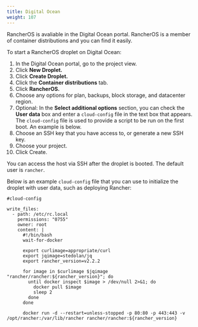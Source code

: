 ```yaml
---
title: Digital Ocean
weight: 107
---
```


RancherOS is avaliable in the Digital Ocean portal. RancherOS is a member of container distributions and you can find it easily.

To start a RancherOS droplet on Digital Ocean:

1. In the Digital Ocean portal, go to the project view.
1. Click **New Droplet.**
1. Click **Create Droplet.**
1. Click the **Container distributions** tab.
1. Click **RancherOS.**
1. Choose any options for plan, backups, block storage, and datacenter region.
1. Optional: In the **Select additional options** section, you can check the **User data** box and enter a `cloud-config` file in the text box that appears. The `cloud-config` file is used to provide a script to be run on the first boot. An example is below.
1. Choose an SSH key that you have access to, or generate a new SSH key.
1. Choose your project.
1. Click Create.


You can access the host via SSH after the droplet is booted. The default user is `rancher`.

Below is an example `cloud-config` file that you can use to initialize the droplet with user data, such as deploying Rancher:

```
#cloud-config

write_files:
  - path: /etc/rc.local
    permissions: "0755"
    owner: root
    content: |
      #!/bin/bash
      wait-for-docker

      export curlimage=appropriate/curl
      export jqimage=stedolan/jq
      export rancher_version=v2.2.2

      for image in $curlimage $jqimage "rancher/rancher:${rancher_version}"; do
        until docker inspect $image > /dev/null 2>&1; do
          docker pull $image
          sleep 2
        done
      done

      docker run -d --restart=unless-stopped -p 80:80 -p 443:443 -v /opt/rancher:/var/lib/rancher rancher/rancher:${rancher_version}
```
